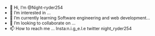- 👋 Hi, I’m @Night-ryder254
- 👀 I’m interested in ...
- 🌱 I’m currently learning Software engineering and web development...
- 💞️ I’m looking to collaborate on ...
- 📫 How to reach me ... Insta:n.i.g_e.l.e twitter night_ryder254

<!---
Night-ryder254/Night-ryder254 is a ✨ special ✨ repository because its `README.md` (this file) appears on your GitHub profile.
You can click the Preview link to take a look at your changes.
--->
